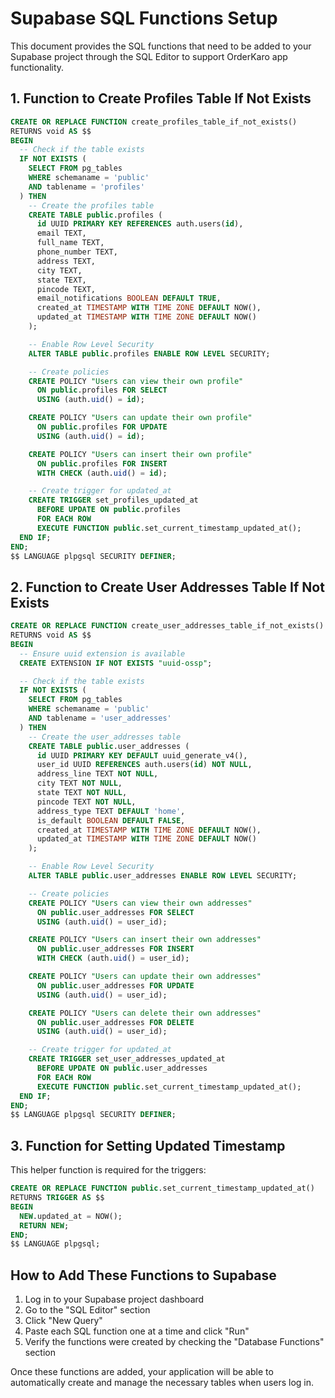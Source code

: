 # Supabase SQL Functions Setup

This document provides the SQL functions that need to be added to your Supabase project through the SQL Editor to support OrderKaro app functionality.

## 1. Function to Create Profiles Table If Not Exists

```sql
CREATE OR REPLACE FUNCTION create_profiles_table_if_not_exists()
RETURNS void AS $$
BEGIN
  -- Check if the table exists
  IF NOT EXISTS (
    SELECT FROM pg_tables 
    WHERE schemaname = 'public' 
    AND tablename = 'profiles'
  ) THEN
    -- Create the profiles table
    CREATE TABLE public.profiles (
      id UUID PRIMARY KEY REFERENCES auth.users(id),
      email TEXT,
      full_name TEXT,
      phone_number TEXT,
      address TEXT,
      city TEXT,
      state TEXT,
      pincode TEXT,
      email_notifications BOOLEAN DEFAULT TRUE,
      created_at TIMESTAMP WITH TIME ZONE DEFAULT NOW(),
      updated_at TIMESTAMP WITH TIME ZONE DEFAULT NOW()
    );

    -- Enable Row Level Security
    ALTER TABLE public.profiles ENABLE ROW LEVEL SECURITY;

    -- Create policies
    CREATE POLICY "Users can view their own profile"
      ON public.profiles FOR SELECT
      USING (auth.uid() = id);

    CREATE POLICY "Users can update their own profile"
      ON public.profiles FOR UPDATE
      USING (auth.uid() = id);

    CREATE POLICY "Users can insert their own profile"
      ON public.profiles FOR INSERT
      WITH CHECK (auth.uid() = id);

    -- Create trigger for updated_at
    CREATE TRIGGER set_profiles_updated_at
      BEFORE UPDATE ON public.profiles
      FOR EACH ROW
      EXECUTE FUNCTION public.set_current_timestamp_updated_at();
  END IF;
END;
$$ LANGUAGE plpgsql SECURITY DEFINER;
```

## 2. Function to Create User Addresses Table If Not Exists

```sql
CREATE OR REPLACE FUNCTION create_user_addresses_table_if_not_exists()
RETURNS void AS $$
BEGIN
  -- Ensure uuid extension is available
  CREATE EXTENSION IF NOT EXISTS "uuid-ossp";

  -- Check if the table exists
  IF NOT EXISTS (
    SELECT FROM pg_tables 
    WHERE schemaname = 'public' 
    AND tablename = 'user_addresses'
  ) THEN
    -- Create the user_addresses table
    CREATE TABLE public.user_addresses (
      id UUID PRIMARY KEY DEFAULT uuid_generate_v4(),
      user_id UUID REFERENCES auth.users(id) NOT NULL,
      address_line TEXT NOT NULL,
      city TEXT NOT NULL,
      state TEXT NOT NULL,
      pincode TEXT NOT NULL,
      address_type TEXT DEFAULT 'home',
      is_default BOOLEAN DEFAULT FALSE,
      created_at TIMESTAMP WITH TIME ZONE DEFAULT NOW(),
      updated_at TIMESTAMP WITH TIME ZONE DEFAULT NOW()
    );

    -- Enable Row Level Security
    ALTER TABLE public.user_addresses ENABLE ROW LEVEL SECURITY;

    -- Create policies
    CREATE POLICY "Users can view their own addresses"
      ON public.user_addresses FOR SELECT
      USING (auth.uid() = user_id);

    CREATE POLICY "Users can insert their own addresses"
      ON public.user_addresses FOR INSERT
      WITH CHECK (auth.uid() = user_id);

    CREATE POLICY "Users can update their own addresses"
      ON public.user_addresses FOR UPDATE
      USING (auth.uid() = user_id);

    CREATE POLICY "Users can delete their own addresses"
      ON public.user_addresses FOR DELETE
      USING (auth.uid() = user_id);

    -- Create trigger for updated_at
    CREATE TRIGGER set_user_addresses_updated_at
      BEFORE UPDATE ON public.user_addresses
      FOR EACH ROW
      EXECUTE FUNCTION public.set_current_timestamp_updated_at();
  END IF;
END;
$$ LANGUAGE plpgsql SECURITY DEFINER;
```

## 3. Function for Setting Updated Timestamp

This helper function is required for the triggers:

```sql
CREATE OR REPLACE FUNCTION public.set_current_timestamp_updated_at()
RETURNS TRIGGER AS $$
BEGIN
  NEW.updated_at = NOW();
  RETURN NEW;
END;
$$ LANGUAGE plpgsql;
```

## How to Add These Functions to Supabase

1. Log in to your Supabase project dashboard
2. Go to the "SQL Editor" section
3. Click "New Query"
4. Paste each SQL function one at a time and click "Run"
5. Verify the functions were created by checking the "Database Functions" section

Once these functions are added, your application will be able to automatically create and manage the necessary tables when users log in. 